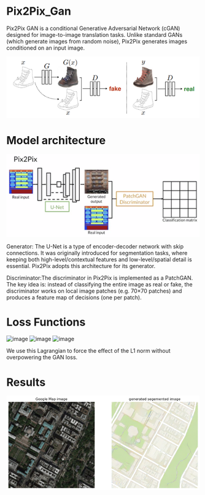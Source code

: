 # Pix2Pix_Gan
Pix2Pix GAN is a conditional Generative Adversarial Network (cGAN) designed for image-to-image translation tasks. Unlike standard GANs (which generate images from random noise), Pix2Pix generates images conditioned on an input image.

![](https://github.com/shree180103/Pixel_Gan/blob/main/imgs/Screenshot%202025-09-20%20232123.png)

# Model architecture
![](https://github.com/shree180103/Pixel_Gan/blob/main/imgs/image.png)

Generator: The U-Net is a type of encoder-decoder network with skip connections. It was originally introduced for segmentation tasks, where keeping both high-level/contextual features and low-level/spatial detail is essential. Pix2Pix adopts this architecture for its generator.

Discriminator:The discriminator in Pix2Pix is implemented as a PatchGAN. The key idea is: instead of classifying the entire image as real or fake, the discriminator works on local image patches (e.g. 70×70 patches) and produces a feature map of decisions (one per patch).

# Loss Functions

<img width="1228" height="114" alt="image" src="https://github.com/user-attachments/assets/5942a186-13ed-4380-94cc-ead5d6a2ab1b" />

<img width="678" height="172" alt="image" src="https://github.com/user-attachments/assets/23198d90-0f3f-4656-b85a-6d763896b9ce" />

<img width="779" height="153" alt="image" src="https://github.com/user-attachments/assets/e8405860-b632-4807-b777-5ffc551ed489" />

We use this Lagrangian to force the effect of the L1 norm without overpowering the GAN loss. 

# Results

![scdqcq](./output_satalite%20images.png)
